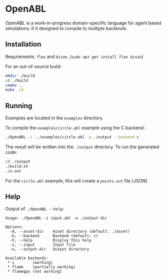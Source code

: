 # OpenABL

OpenABL is a work-in-progress domain-specific language for agent based simulations. It it designed to compile to multiple backends.

## Installation

Requirements: `flex` and `bison`. (`sudo apt-get install flex bison`)

For an out-of-source build:

```sh
mkdir ./build
cd ./build
cmake ..
make -j4
```

## Running

Examples are located in the `examples` directory.

To compile the `examples/circle.abl` example using the C backend:

```sh
./OpenABL -i ../examples/circle.abl -o ./output --backend c
```

The result will be written into the `./output` directory. To run the generated code:

```sh
cd ./output
./build.sh
./a.out
```

For the `circle.abl` example, this will create a `points.out` file (JSON).

## Help

Output of `./OpenABL --help`:

```
Usage: ./OpenABL -i input.abl -o ./output-dir

Options:
  -A, --asset-dir    Asset directory (default: ./asset)
  -b, --backend      Backend (default: c)
  -h, --help         Display this help
  -i, --input        Input file
  -o, --output-dir   Output directory

Available backends:
 * c        (working)
 * flame    (partially working)
 * flamegpu (not working)
```
